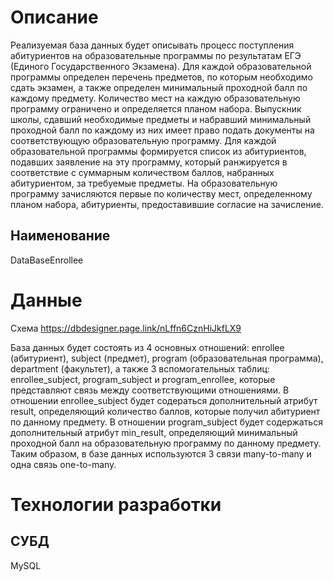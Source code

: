 # Описание
Реализуемая база данных будет описывать процесс поступления абитуриентов на образовательные программы по результатам
ЕГЭ (Единого Государственного Экзамена). Для каждой образовательной программы определен перечень предметов, по которым необходимо сдать
экзамен, а также определен минимальный проходной балл по каждому предмету. Количество мест на каждую образовательную программу
ограничено и определяется планом набора. 
Выпускник школы, сдавший необходимые предметы и набравший минимальный проходной балл по каждому из них имеет право подать
документы на соответствующую образовательную программу. Для каждой образовательной программы формируется список из абитуриентов, подавших
заявление на эту программу, который ранжируется в соответствие с суммарным количеством баллов, набранных абитуриентом, за требуемые
предметы.
На образовательную программу зачисляются первые по количеству мест, определенному планом набора, абитуриенты, предоставившие согласие на зачисление. 
## Наименование
DataBaseEnrollee

# Данные
Схема
https://dbdesigner.page.link/nLffn6CznHiJkfLX9

База данных будет состоять из 4 основных отношений: enrollee (абитуриент), subject (предмет), program (образовательная программа), department
(факультет), а также 3 вспомогательных таблиц: enrollee_subject, program_subject и program_enrollee, которые представляют связь между
соответствующими отношениями. В отношении enrollee_subject будет содераться дополнительный атрибут result, определяющий количество баллов, которые
получил абитуриент по данному предмету. В отношении program_subject будет содержаться дополнительный атрибут min_result, определяющий минимальный проходной
балл на образовательную программу по данному предмету. Таким образом, в базе данных используются 3 связи many-to-many и одна связь one-to-many. 

# Технологии разработки
## СУБД
MySQL

